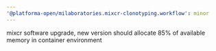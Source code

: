 ```yaml
---
'@platforma-open/milaboratories.mixcr-clonotyping.workflow': minor
---
```


mixcr software upgrade, new version should allocate 85% of available memory in container environment
